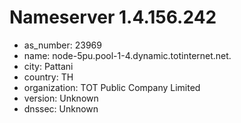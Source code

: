 # Nameserver 1.4.156.242

* as_number: 23969
* name: node-5pu.pool-1-4.dynamic.totinternet.net.
* city: Pattani
* country: TH
* organization: TOT Public Company Limited
* version: Unknown
* dnssec: Unknown
